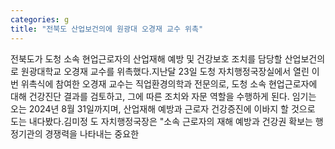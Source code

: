 ```yaml
---
categories: g
title: "전북도 산업보건의에 원광대 오경재 교수 위촉"
---
```

전북도가 도청 소속 현업근로자의 산업재해 예방 및 건강보호 조치를 담당할 산업보건의로 원광대학교 오경재 교수를 위촉했다.지난달 23일 도청 자치행정국장실에서 열린 이번 위촉식에 참여한 오경재 교수는 직업환경의학과 전문의로, 도청 소속 현업근로자에 대해 건강진단 결과를 검토하고, 그에 따른 조치와 자문 역할을 수행하게 된다. 임기는 오는 2024년 8월 31일까지며, 산업재해 예방과 근로자 건강증진에 이바지 할 것으로 도는 내다봤다.김미정 도 자치행정국장은 "소속 근로자의 재해 예방과 건강권 확보는 행정기관의 경쟁력을 나타내는 중요한